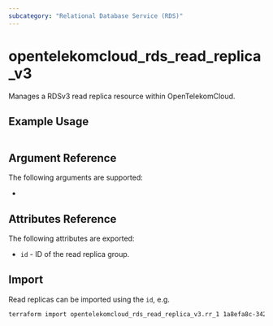 ```yaml
---
subcategory: "Relational Database Service (RDS)"
---
```


# opentelekomcloud_rds_read_replica_v3

Manages a RDSv3 read replica resource within OpenTelekomCloud.

## Example Usage

```hcl
```

## Argument Reference

The following arguments are supported:

*

## Attributes Reference

The following attributes are exported:

* `id` -  ID of the read replica group.

## Import

Read replicas can be imported using the `id`, e.g.

```sh
terraform import opentelekomcloud_rds_read_replica_v3.rr_1 1a8efa8c-342a-40f0-bc8f-3d27bd603661
```
